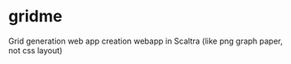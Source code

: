 # gridme
Grid generation web app creation webapp in Scaltra (like png graph paper, not css layout) 
